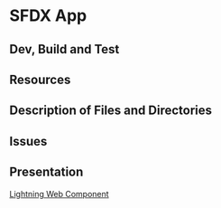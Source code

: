 # SFDX  App

## Dev, Build and Test

## Resources

## Description of Files and Directories

## Issues

## Presentation

[Lightning Web Component](https://slides.com/dima_bel/lightning-web-components)
